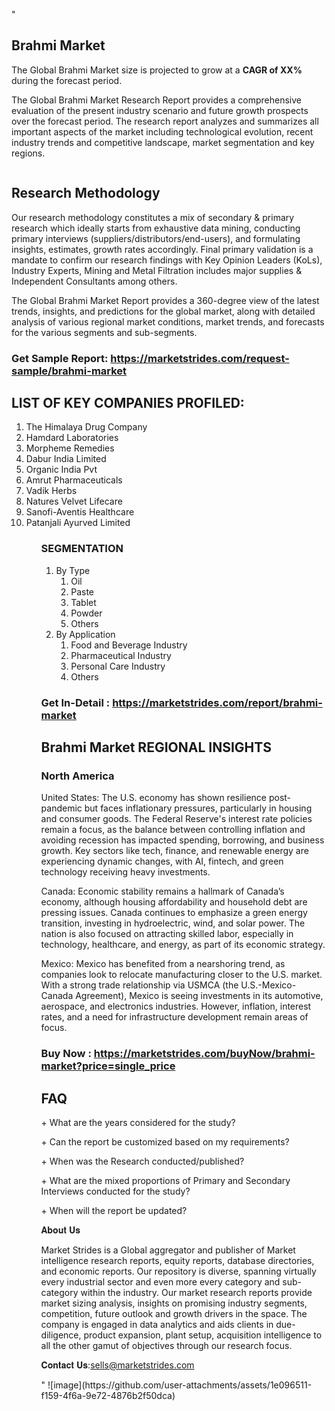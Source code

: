 "<h2>Brahmi Market</h2>
<p>The Global Brahmi Market size is projected to grow at a <strong>CAGR of XX%</strong> during the forecast period.</p>
<p>The Global Brahmi Market Research Report provides a comprehensive evaluation of the present industry scenario and future growth prospects over the forecast period. The research report analyzes and summarizes all important aspects of the market including technological evolution, recent industry trends and competitive landscape, market segmentation and key regions.</p>
<p><img style=""width: 100%;"" src=""https://marketstrides.com//uploads/images/marketstrides-051.png"" alt=""Brahmi Market Report Analysis"" /></p>
<h2>Research Methodology</h2>
<p>Our research methodology constitutes a mix of secondary &amp; primary research which ideally starts from exhaustive data mining, conducting primary interviews (suppliers/distributors/end-users), and formulating insights, estimates, growth rates accordingly. Final primary validation is a mandate to confirm our research findings with Key Opinion Leaders (KoLs), Industry Experts, Mining and Metal Filtration includes major supplies &amp; Independent Consultants among others.</p>
<p>The Global Brahmi Market Report provides a 360-degree view of the latest trends, insights, and predictions for the global market, along with detailed analysis of various regional market conditions, market trends, and forecasts for the various segments and sub-segments.</p>
<h3><strong>Get Sample Report: <a href=
https://marketstrides.com/request-sample/brahmi-market>https://marketstrides.com/request-sample/brahmi-market</a></strong></h3>
<h2>LIST OF KEY COMPANIES PROFILED:</h2>
<p><ol><li>
The Himalaya Drug Company</li><li>Hamdard Laboratories</li><li>Morpheme Remedies</li><li>Dabur India Limited</li><li>Organic India Pvt</li><li>Amrut Pharmaceuticals</li><li>Vadik Herbs</li><li>Natures Velvet Lifecare</li><li>Sanofi-Aventis Healthcare</li><li>Patanjali Ayurved Limited


</li><ol></p>
<h3>SEGMENTATION</h3>
<p><ol><li>By Type<ol><li>Oil</li><li>Paste</li><li>Tablet</li><li>Powder</li><li>Others</li></ol></li><li>By Application<ol><li>Food and Beverage Industry</li><li>Pharmaceutical Industry</li><li>Personal Care Industry</li><li>Others</li></ol></li></ol></p>
<h3><strong>Get In-Detail : <a href=https://marketstrides.com/report/brahmi-market>https://marketstrides.com/report/brahmi-market</a></strong></h3>
<h2>Brahmi Market REGIONAL INSIGHTS</h2>
<h3>North America</h3>
<p>United States: The U.S. economy has shown resilience post-pandemic but faces inflationary pressures, particularly in housing and consumer goods. The Federal Reserve's interest rate policies remain a focus, as the balance between controlling inflation and avoiding recession has impacted spending, borrowing, and business growth. Key sectors like tech, finance, and renewable energy are experiencing dynamic changes, with AI, fintech, and green technology receiving heavy investments.</p>
<p>Canada: Economic stability remains a hallmark of Canada’s economy, although housing affordability and household debt are pressing issues. Canada continues to emphasize a green energy transition, investing in hydroelectric, wind, and solar power. The nation is also focused on attracting skilled labor, especially in technology, healthcare, and energy, as part of its economic strategy.</p>
<p>Mexico: Mexico has benefited from a nearshoring trend, as companies look to relocate manufacturing closer to the U.S. market. With a strong trade relationship via USMCA (the U.S.-Mexico-Canada Agreement), Mexico is seeing investments in its automotive, aerospace, and electronics industries. However, inflation, interest rates, and a need for infrastructure development remain areas of focus.</p>
<h3><strong>Buy Now : <a href=https://marketstrides.com/buyNow/brahmi-market?price=single_price>https://marketstrides.com/buyNow/brahmi-market?price=single_price</a></strong></h3>
<h2>FAQ</h2>
<p>+ What are the years considered for the study?</p>
<p>+ Can the report be customized based on my requirements?</p>
<p>+ When was the Research conducted/published?</p>
<p>+ What are the mixed proportions of Primary and Secondary Interviews conducted for the study?</p>
<p>+ When will the report be updated?</p>
<p>𝐀𝐛𝐨𝐮𝐭 𝐔𝐬</p>
<p>Market Strides is a Global aggregator and publisher of Market intelligence research reports, equity reports, database directories, and economic reports. Our repository is diverse, spanning virtually every industrial sector and even more every category and sub-category within the industry. Our market research reports provide market sizing analysis, insights on promising industry segments, competition, future outlook and growth drivers in the space. The company is engaged in data analytics and aids clients in due-diligence, product expansion, plant setup, acquisition intelligence to all the other gamut of objectives through our research focus.</p>
<p>𝐂𝐨𝐧𝐭𝐚𝐜𝐭 𝐔𝐬:<a href=mailto:sells@marketstrides.com>sells@marketstrides.com</a></p>"
![image](https://github.com/user-attachments/assets/1e096511-f159-4f6a-9e72-4876b2f50dca)
